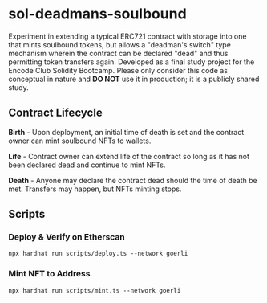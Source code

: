 # sol-deadmans-soulbound

Experiment in extending a typical ERC721 contract with storage into one that mints soulbound tokens, but allows a "deadman's switch" type mechanism wherein the contract can be declared "dead" and thus permitting token transfers again. Developed as a final study project for the Encode Club Solidity Bootcamp. Please only consider this code as conceptual in nature and **DO NOT** use it in production; it is a publicly shared study.

## Contract Lifecycle

**Birth** - Upon deployment, an initial time of death is set and the contract owner can mint soulbound NFTs to wallets.

**Life** - Contract owner can extend life of the contract so long as it has not been declared dead and continue to mint NFTs.

**Death** - Anyone may declare the contract dead should the time of death be met. Transfers may happen, but NFTs minting stops.

## Scripts

### Deploy & Verify on Etherscan

`npx hardhat run scripts/deploy.ts --network goerli`

### Mint NFT to Address

`npx hardhat run scripts/mint.ts --network goerli`
